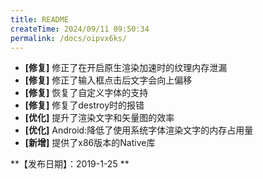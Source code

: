```yaml
---
title: README
createTime: 2024/09/11 09:50:34
permalink: /docs/oipvx6ks/
---
```


- **[修复]** 修正了在开启原生渲染加速时的纹理内存泄漏
- **[修复]** 修正了输入框点击后文字会向上偏移
- **[修复]** 恢复了自定义字体的支持
- **[修复]** 修复了destroy时的报错
- **[优化]** 提升了渲染文字和矢量图的效率
- **[优化]** Android:降低了使用系统字体渲染文字的内存占用量
- **[新增]** 提供了x86版本的Native库


**【发布日期】：2019-1-25 **
